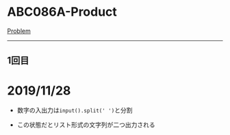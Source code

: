 # ABC086A-Product

[Problem](https://atcoder.jp/contests/abc086/tasks/abc086_a)

---
## 1回目

# 2019/11/28

* 数字の入出力は`input().split(' ')`と分割

* この状態だとリスト形式の文字列が二つ出力される

